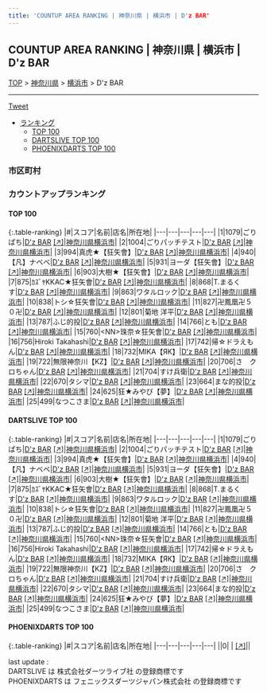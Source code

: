 ```yaml
---
title: 'COUNTUP AREA RANKING | 神奈川県 | 横浜市 | D'z BAR'
---
```

## COUNTUP AREA RANKING | 神奈川県 | 横浜市 | D'z BAR

[TOP](/darts/rank/) > [神奈川県](/darts/rank/神奈川県/) > [横浜市](/darts/rank/神奈川県/横浜市/) > D'z BAR

___

<a href="https://twitter.com/share?ref_src=twsrc%5Etfw" data-text="COUNTUP AREA RANKING | 神奈川県横浜市D'z BAR" class="twitter-share-button" data-hashtags="DARTSLIVE,PHOENIXDARTS,darts,ダーツ" data-show-count="false">Tweet</a>

* [ランキング](#カウントアップランキング)
    * [TOP 100](#top-100)
    * [DARTSLIVE TOP 100](#dartslive-top-100)
    * [PHOENIXDARTS TOP 100](#phoenixdarts-top-100)

### 市区町村

<ul>

</ul>

### カウントアップランキング

#### TOP 100



{:.table-ranking}
|#|スコア|名前|店名|所在地|
|---|---|---|---|---|
|1|1079|<span class="rank-name-dl">ごりぱち</span>|<a href="/darts/rank/shops/dd1419d80f40b9b5fec1ae84bb28bd87.html">D'z BAR</a> <a href="https://search.dartslive.com/jp/shop/dd1419d80f40b9b5fec1ae84bb28bd87">[↗]</a>|<a href="/darts/rank/神奈川県/横浜市">神奈川県横浜市</a>|
|2|1004|<span class="rank-name-dl">ごりパッチテスト</span>|<a href="/darts/rank/shops/dd1419d80f40b9b5fec1ae84bb28bd87.html">D'z BAR</a> <a href="https://search.dartslive.com/jp/shop/dd1419d80f40b9b5fec1ae84bb28bd87">[↗]</a>|<a href="/darts/rank/神奈川県/横浜市">神奈川県横浜市</a>|
|3|994|<span class="rank-name-dl">真虎★【狂矢會】</span>|<a href="/darts/rank/shops/dd1419d80f40b9b5fec1ae84bb28bd87.html">D'z BAR</a> <a href="https://search.dartslive.com/jp/shop/dd1419d80f40b9b5fec1ae84bb28bd87">[↗]</a>|<a href="/darts/rank/神奈川県/横浜市">神奈川県横浜市</a>|
|4|940|<span class="rank-name-dl">【凡】ナベベ</span>|<a href="/darts/rank/shops/dd1419d80f40b9b5fec1ae84bb28bd87.html">D'z BAR</a> <a href="https://search.dartslive.com/jp/shop/dd1419d80f40b9b5fec1ae84bb28bd87">[↗]</a>|<a href="/darts/rank/神奈川県/横浜市">神奈川県横浜市</a>|
|5|931|<span class="rank-name-dl">ヨーダ【狂矢會】</span>|<a href="/darts/rank/shops/dd1419d80f40b9b5fec1ae84bb28bd87.html">D'z BAR</a> <a href="https://search.dartslive.com/jp/shop/dd1419d80f40b9b5fec1ae84bb28bd87">[↗]</a>|<a href="/darts/rank/神奈川県/横浜市">神奈川県横浜市</a>|
|6|903|<span class="rank-name-dl">大樹★【狂矢會】</span>|<a href="/darts/rank/shops/dd1419d80f40b9b5fec1ae84bb28bd87.html">D'z BAR</a> <a href="https://search.dartslive.com/jp/shop/dd1419d80f40b9b5fec1ae84bb28bd87">[↗]</a>|<a href="/darts/rank/神奈川県/横浜市">神奈川県横浜市</a>|
|7|875|<span class="rank-name-dl">ｶｽﾞﾔKKAC★狂矢會</span>|<a href="/darts/rank/shops/dd1419d80f40b9b5fec1ae84bb28bd87.html">D'z BAR</a> <a href="https://search.dartslive.com/jp/shop/dd1419d80f40b9b5fec1ae84bb28bd87">[↗]</a>|<a href="/darts/rank/神奈川県/横浜市">神奈川県横浜市</a>|
|8|868|<span class="rank-name-dl">T.まるくす</span>|<a href="/darts/rank/shops/dd1419d80f40b9b5fec1ae84bb28bd87.html">D'z BAR</a> <a href="https://search.dartslive.com/jp/shop/dd1419d80f40b9b5fec1ae84bb28bd87">[↗]</a>|<a href="/darts/rank/神奈川県/横浜市">神奈川県横浜市</a>|
|9|863|<span class="rank-name-dl">ワタルロック</span>|<a href="/darts/rank/shops/dd1419d80f40b9b5fec1ae84bb28bd87.html">D'z BAR</a> <a href="https://search.dartslive.com/jp/shop/dd1419d80f40b9b5fec1ae84bb28bd87">[↗]</a>|<a href="/darts/rank/神奈川県/横浜市">神奈川県横浜市</a>|
|10|838|<span class="rank-name-dl">トシ☆狂矢會</span>|<a href="/darts/rank/shops/dd1419d80f40b9b5fec1ae84bb28bd87.html">D'z BAR</a> <a href="https://search.dartslive.com/jp/shop/dd1419d80f40b9b5fec1ae84bb28bd87">[↗]</a>|<a href="/darts/rank/神奈川県/横浜市">神奈川県横浜市</a>|
|11|827|<span class="rank-name-dl">卍鳳凰卍５０卍</span>|<a href="/darts/rank/shops/dd1419d80f40b9b5fec1ae84bb28bd87.html">D'z BAR</a> <a href="https://search.dartslive.com/jp/shop/dd1419d80f40b9b5fec1ae84bb28bd87">[↗]</a>|<a href="/darts/rank/神奈川県/横浜市">神奈川県横浜市</a>|
|12|801|<span class="rank-name-dl">菊地 洋平</span>|<a href="/darts/rank/shops/dd1419d80f40b9b5fec1ae84bb28bd87.html">D'z BAR</a> <a href="https://search.dartslive.com/jp/shop/dd1419d80f40b9b5fec1ae84bb28bd87">[↗]</a>|<a href="/darts/rank/神奈川県/横浜市">神奈川県横浜市</a>|
|13|787|<span class="rank-name-dl">ふじ的投</span>|<a href="/darts/rank/shops/dd1419d80f40b9b5fec1ae84bb28bd87.html">D'z BAR</a> <a href="https://search.dartslive.com/jp/shop/dd1419d80f40b9b5fec1ae84bb28bd87">[↗]</a>|<a href="/darts/rank/神奈川県/横浜市">神奈川県横浜市</a>|
|14|766|<span class="rank-name-dl">とも</span>|<a href="/darts/rank/shops/dd1419d80f40b9b5fec1ae84bb28bd87.html">D'z BAR</a> <a href="https://search.dartslive.com/jp/shop/dd1419d80f40b9b5fec1ae84bb28bd87">[↗]</a>|<a href="/darts/rank/神奈川県/横浜市">神奈川県横浜市</a>|
|15|760|<span class="rank-name-dl">&lt;NN&gt;珠奈☆狂矢會</span>|<a href="/darts/rank/shops/dd1419d80f40b9b5fec1ae84bb28bd87.html">D'z BAR</a> <a href="https://search.dartslive.com/jp/shop/dd1419d80f40b9b5fec1ae84bb28bd87">[↗]</a>|<a href="/darts/rank/神奈川県/横浜市">神奈川県横浜市</a>|
|16|756|<span class="rank-name-dl">Hiroki Takahashi</span>|<a href="/darts/rank/shops/dd1419d80f40b9b5fec1ae84bb28bd87.html">D'z BAR</a> <a href="https://search.dartslive.com/jp/shop/dd1419d80f40b9b5fec1ae84bb28bd87">[↗]</a>|<a href="/darts/rank/神奈川県/横浜市">神奈川県横浜市</a>|
|17|742|<span class="rank-name-dl">帰☆ドラえもん</span>|<a href="/darts/rank/shops/dd1419d80f40b9b5fec1ae84bb28bd87.html">D'z BAR</a> <a href="https://search.dartslive.com/jp/shop/dd1419d80f40b9b5fec1ae84bb28bd87">[↗]</a>|<a href="/darts/rank/神奈川県/横浜市">神奈川県横浜市</a>|
|18|732|<span class="rank-name-dl">MIKA【ЯΚ】</span>|<a href="/darts/rank/shops/dd1419d80f40b9b5fec1ae84bb28bd87.html">D'z BAR</a> <a href="https://search.dartslive.com/jp/shop/dd1419d80f40b9b5fec1ae84bb28bd87">[↗]</a>|<a href="/darts/rank/神奈川県/横浜市">神奈川県横浜市</a>|
|19|722|<span class="rank-name-dl">無限神奈川【KZ】</span>|<a href="/darts/rank/shops/dd1419d80f40b9b5fec1ae84bb28bd87.html">D'z BAR</a> <a href="https://search.dartslive.com/jp/shop/dd1419d80f40b9b5fec1ae84bb28bd87">[↗]</a>|<a href="/darts/rank/神奈川県/横浜市">神奈川県横浜市</a>|
|20|706|<span class="rank-name-dl">さ　クロちゃん</span>|<a href="/darts/rank/shops/dd1419d80f40b9b5fec1ae84bb28bd87.html">D'z BAR</a> <a href="https://search.dartslive.com/jp/shop/dd1419d80f40b9b5fec1ae84bb28bd87">[↗]</a>|<a href="/darts/rank/神奈川県/横浜市">神奈川県横浜市</a>|
|21|704|<span class="rank-name-dl">すけ兵衛</span>|<a href="/darts/rank/shops/dd1419d80f40b9b5fec1ae84bb28bd87.html">D'z BAR</a> <a href="https://search.dartslive.com/jp/shop/dd1419d80f40b9b5fec1ae84bb28bd87">[↗]</a>|<a href="/darts/rank/神奈川県/横浜市">神奈川県横浜市</a>|
|22|670|<span class="rank-name-dl">タシマ</span>|<a href="/darts/rank/shops/dd1419d80f40b9b5fec1ae84bb28bd87.html">D'z BAR</a> <a href="https://search.dartslive.com/jp/shop/dd1419d80f40b9b5fec1ae84bb28bd87">[↗]</a>|<a href="/darts/rank/神奈川県/横浜市">神奈川県横浜市</a>|
|23|664|<span class="rank-name-dl">まな的投</span>|<a href="/darts/rank/shops/dd1419d80f40b9b5fec1ae84bb28bd87.html">D'z BAR</a> <a href="https://search.dartslive.com/jp/shop/dd1419d80f40b9b5fec1ae84bb28bd87">[↗]</a>|<a href="/darts/rank/神奈川県/横浜市">神奈川県横浜市</a>|
|24|625|<span class="rank-name-dl">狂★みやび【夢】</span>|<a href="/darts/rank/shops/dd1419d80f40b9b5fec1ae84bb28bd87.html">D'z BAR</a> <a href="https://search.dartslive.com/jp/shop/dd1419d80f40b9b5fec1ae84bb28bd87">[↗]</a>|<a href="/darts/rank/神奈川県/横浜市">神奈川県横浜市</a>|
|25|499|<span class="rank-name-dl">なつこさま</span>|<a href="/darts/rank/shops/dd1419d80f40b9b5fec1ae84bb28bd87.html">D'z BAR</a> <a href="https://search.dartslive.com/jp/shop/dd1419d80f40b9b5fec1ae84bb28bd87">[↗]</a>|<a href="/darts/rank/神奈川県/横浜市">神奈川県横浜市</a>|


#### DARTSLIVE TOP 100



{:.table-ranking}
|#|スコア|名前|店名|所在地|
|---|---|---|---|---|
|1|1079|<span class="rank-name-dl">ごりぱち</span>|<a href="/darts/rank/shops/dd1419d80f40b9b5fec1ae84bb28bd87.html">D'z BAR</a> <a href="https://search.dartslive.com/jp/shop/dd1419d80f40b9b5fec1ae84bb28bd87">[↗]</a>|<a href="/darts/rank/神奈川県/横浜市">神奈川県横浜市</a>|
|2|1004|<span class="rank-name-dl">ごりパッチテスト</span>|<a href="/darts/rank/shops/dd1419d80f40b9b5fec1ae84bb28bd87.html">D'z BAR</a> <a href="https://search.dartslive.com/jp/shop/dd1419d80f40b9b5fec1ae84bb28bd87">[↗]</a>|<a href="/darts/rank/神奈川県/横浜市">神奈川県横浜市</a>|
|3|994|<span class="rank-name-dl">真虎★【狂矢會】</span>|<a href="/darts/rank/shops/dd1419d80f40b9b5fec1ae84bb28bd87.html">D'z BAR</a> <a href="https://search.dartslive.com/jp/shop/dd1419d80f40b9b5fec1ae84bb28bd87">[↗]</a>|<a href="/darts/rank/神奈川県/横浜市">神奈川県横浜市</a>|
|4|940|<span class="rank-name-dl">【凡】ナベベ</span>|<a href="/darts/rank/shops/dd1419d80f40b9b5fec1ae84bb28bd87.html">D'z BAR</a> <a href="https://search.dartslive.com/jp/shop/dd1419d80f40b9b5fec1ae84bb28bd87">[↗]</a>|<a href="/darts/rank/神奈川県/横浜市">神奈川県横浜市</a>|
|5|931|<span class="rank-name-dl">ヨーダ【狂矢會】</span>|<a href="/darts/rank/shops/dd1419d80f40b9b5fec1ae84bb28bd87.html">D'z BAR</a> <a href="https://search.dartslive.com/jp/shop/dd1419d80f40b9b5fec1ae84bb28bd87">[↗]</a>|<a href="/darts/rank/神奈川県/横浜市">神奈川県横浜市</a>|
|6|903|<span class="rank-name-dl">大樹★【狂矢會】</span>|<a href="/darts/rank/shops/dd1419d80f40b9b5fec1ae84bb28bd87.html">D'z BAR</a> <a href="https://search.dartslive.com/jp/shop/dd1419d80f40b9b5fec1ae84bb28bd87">[↗]</a>|<a href="/darts/rank/神奈川県/横浜市">神奈川県横浜市</a>|
|7|875|<span class="rank-name-dl">ｶｽﾞﾔKKAC★狂矢會</span>|<a href="/darts/rank/shops/dd1419d80f40b9b5fec1ae84bb28bd87.html">D'z BAR</a> <a href="https://search.dartslive.com/jp/shop/dd1419d80f40b9b5fec1ae84bb28bd87">[↗]</a>|<a href="/darts/rank/神奈川県/横浜市">神奈川県横浜市</a>|
|8|868|<span class="rank-name-dl">T.まるくす</span>|<a href="/darts/rank/shops/dd1419d80f40b9b5fec1ae84bb28bd87.html">D'z BAR</a> <a href="https://search.dartslive.com/jp/shop/dd1419d80f40b9b5fec1ae84bb28bd87">[↗]</a>|<a href="/darts/rank/神奈川県/横浜市">神奈川県横浜市</a>|
|9|863|<span class="rank-name-dl">ワタルロック</span>|<a href="/darts/rank/shops/dd1419d80f40b9b5fec1ae84bb28bd87.html">D'z BAR</a> <a href="https://search.dartslive.com/jp/shop/dd1419d80f40b9b5fec1ae84bb28bd87">[↗]</a>|<a href="/darts/rank/神奈川県/横浜市">神奈川県横浜市</a>|
|10|838|<span class="rank-name-dl">トシ☆狂矢會</span>|<a href="/darts/rank/shops/dd1419d80f40b9b5fec1ae84bb28bd87.html">D'z BAR</a> <a href="https://search.dartslive.com/jp/shop/dd1419d80f40b9b5fec1ae84bb28bd87">[↗]</a>|<a href="/darts/rank/神奈川県/横浜市">神奈川県横浜市</a>|
|11|827|<span class="rank-name-dl">卍鳳凰卍５０卍</span>|<a href="/darts/rank/shops/dd1419d80f40b9b5fec1ae84bb28bd87.html">D'z BAR</a> <a href="https://search.dartslive.com/jp/shop/dd1419d80f40b9b5fec1ae84bb28bd87">[↗]</a>|<a href="/darts/rank/神奈川県/横浜市">神奈川県横浜市</a>|
|12|801|<span class="rank-name-dl">菊地 洋平</span>|<a href="/darts/rank/shops/dd1419d80f40b9b5fec1ae84bb28bd87.html">D'z BAR</a> <a href="https://search.dartslive.com/jp/shop/dd1419d80f40b9b5fec1ae84bb28bd87">[↗]</a>|<a href="/darts/rank/神奈川県/横浜市">神奈川県横浜市</a>|
|13|787|<span class="rank-name-dl">ふじ的投</span>|<a href="/darts/rank/shops/dd1419d80f40b9b5fec1ae84bb28bd87.html">D'z BAR</a> <a href="https://search.dartslive.com/jp/shop/dd1419d80f40b9b5fec1ae84bb28bd87">[↗]</a>|<a href="/darts/rank/神奈川県/横浜市">神奈川県横浜市</a>|
|14|766|<span class="rank-name-dl">とも</span>|<a href="/darts/rank/shops/dd1419d80f40b9b5fec1ae84bb28bd87.html">D'z BAR</a> <a href="https://search.dartslive.com/jp/shop/dd1419d80f40b9b5fec1ae84bb28bd87">[↗]</a>|<a href="/darts/rank/神奈川県/横浜市">神奈川県横浜市</a>|
|15|760|<span class="rank-name-dl">&lt;NN&gt;珠奈☆狂矢會</span>|<a href="/darts/rank/shops/dd1419d80f40b9b5fec1ae84bb28bd87.html">D'z BAR</a> <a href="https://search.dartslive.com/jp/shop/dd1419d80f40b9b5fec1ae84bb28bd87">[↗]</a>|<a href="/darts/rank/神奈川県/横浜市">神奈川県横浜市</a>|
|16|756|<span class="rank-name-dl">Hiroki Takahashi</span>|<a href="/darts/rank/shops/dd1419d80f40b9b5fec1ae84bb28bd87.html">D'z BAR</a> <a href="https://search.dartslive.com/jp/shop/dd1419d80f40b9b5fec1ae84bb28bd87">[↗]</a>|<a href="/darts/rank/神奈川県/横浜市">神奈川県横浜市</a>|
|17|742|<span class="rank-name-dl">帰☆ドラえもん</span>|<a href="/darts/rank/shops/dd1419d80f40b9b5fec1ae84bb28bd87.html">D'z BAR</a> <a href="https://search.dartslive.com/jp/shop/dd1419d80f40b9b5fec1ae84bb28bd87">[↗]</a>|<a href="/darts/rank/神奈川県/横浜市">神奈川県横浜市</a>|
|18|732|<span class="rank-name-dl">MIKA【ЯΚ】</span>|<a href="/darts/rank/shops/dd1419d80f40b9b5fec1ae84bb28bd87.html">D'z BAR</a> <a href="https://search.dartslive.com/jp/shop/dd1419d80f40b9b5fec1ae84bb28bd87">[↗]</a>|<a href="/darts/rank/神奈川県/横浜市">神奈川県横浜市</a>|
|19|722|<span class="rank-name-dl">無限神奈川【KZ】</span>|<a href="/darts/rank/shops/dd1419d80f40b9b5fec1ae84bb28bd87.html">D'z BAR</a> <a href="https://search.dartslive.com/jp/shop/dd1419d80f40b9b5fec1ae84bb28bd87">[↗]</a>|<a href="/darts/rank/神奈川県/横浜市">神奈川県横浜市</a>|
|20|706|<span class="rank-name-dl">さ　クロちゃん</span>|<a href="/darts/rank/shops/dd1419d80f40b9b5fec1ae84bb28bd87.html">D'z BAR</a> <a href="https://search.dartslive.com/jp/shop/dd1419d80f40b9b5fec1ae84bb28bd87">[↗]</a>|<a href="/darts/rank/神奈川県/横浜市">神奈川県横浜市</a>|
|21|704|<span class="rank-name-dl">すけ兵衛</span>|<a href="/darts/rank/shops/dd1419d80f40b9b5fec1ae84bb28bd87.html">D'z BAR</a> <a href="https://search.dartslive.com/jp/shop/dd1419d80f40b9b5fec1ae84bb28bd87">[↗]</a>|<a href="/darts/rank/神奈川県/横浜市">神奈川県横浜市</a>|
|22|670|<span class="rank-name-dl">タシマ</span>|<a href="/darts/rank/shops/dd1419d80f40b9b5fec1ae84bb28bd87.html">D'z BAR</a> <a href="https://search.dartslive.com/jp/shop/dd1419d80f40b9b5fec1ae84bb28bd87">[↗]</a>|<a href="/darts/rank/神奈川県/横浜市">神奈川県横浜市</a>|
|23|664|<span class="rank-name-dl">まな的投</span>|<a href="/darts/rank/shops/dd1419d80f40b9b5fec1ae84bb28bd87.html">D'z BAR</a> <a href="https://search.dartslive.com/jp/shop/dd1419d80f40b9b5fec1ae84bb28bd87">[↗]</a>|<a href="/darts/rank/神奈川県/横浜市">神奈川県横浜市</a>|
|24|625|<span class="rank-name-dl">狂★みやび【夢】</span>|<a href="/darts/rank/shops/dd1419d80f40b9b5fec1ae84bb28bd87.html">D'z BAR</a> <a href="https://search.dartslive.com/jp/shop/dd1419d80f40b9b5fec1ae84bb28bd87">[↗]</a>|<a href="/darts/rank/神奈川県/横浜市">神奈川県横浜市</a>|
|25|499|<span class="rank-name-dl">なつこさま</span>|<a href="/darts/rank/shops/dd1419d80f40b9b5fec1ae84bb28bd87.html">D'z BAR</a> <a href="https://search.dartslive.com/jp/shop/dd1419d80f40b9b5fec1ae84bb28bd87">[↗]</a>|<a href="/darts/rank/神奈川県/横浜市">神奈川県横浜市</a>|


#### PHOENIXDARTS TOP 100



{:.table-ranking}
|#|スコア|名前|店名|所在地|
|---|---|---|---|---|
||0|<span class="rank-name-dl"> </span>|<a href="/darts/rank/shops/.html"></a> <a href="">[↗]</a>|<a href="/darts/rank//"></a>|


<div class="footer border-top border-gray-light mt-5 pt-3 text-right text-gray">
    last update : <span style="font-weight: italic" id="foot_last_modified"></span><br />
    DARTSLIVE は 株式会社ダーツライブ社 の登録商標です<br />
    PHOENIXDARTS は フェニックスダーツジャパン株式会社 の登録商標です<br />
</div>

<script src="https://cdnjs.cloudflare.com/ajax/libs/jquery.tablesorter/2.31.3/js/jquery.tablesorter.min.js" integrity="sha512-qzgd5cYSZcosqpzpn7zF2ZId8f/8CHmFKZ8j7mU4OUXTNRd5g+ZHBPsgKEwoqxCtdQvExE5LprwwPAgoicguNg==" crossorigin="anonymous" referrerpolicy="no-referrer"></script>
<link rel="stylesheet" href="https://cdnjs.cloudflare.com/ajax/libs/jquery.tablesorter/2.31.3/css/theme.default.min.css" integrity="sha512-wghhOJkjQX0Lh3NSWvNKeZ0ZpNn+SPVXX1Qyc9OCaogADktxrBiBdKGDoqVUOyhStvMBmJQ8ZdMHiR3wuEq8+w==" crossorigin="anonymous" referrerpolicy="no-referrer" />
<script>
$(function() {
    $(".table-ranking").tablesorter({sortList:[[0, 0]]});
    $("#foot_last_modified").text(formatDate(new Date(document.lastModified), 'yyyy-MM-dd HH:mm:ss'));
});
</script>

<script async src="https://platform.twitter.com/widgets.js" charset="utf-8"></script>